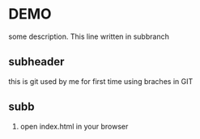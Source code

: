 # DEMO

some description.
This line written in subbranch

## subheader

this is git used by me for first time
using braches in GIT

## subb

1. open index.html in your browser